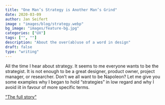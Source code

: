 ```yaml
---
title: "One Man’s Strategy is Another Man’s Grind"
date: 2020-03-09
author: Jan Seifert
image : "images/blog/strategy.webp"
bg_image: "images/feature-bg.jpg"
categories: ["UX"]
tags: ["", ""]
description: "About the over(ab)use of a word in design"
draft: false
type: "writing"
---
```



All the time I hear about strategy. It seems to me everyone wants to be the strategist. It is not enough to be a great designer, product owner, project manager, or researcher. Don’t we all want to be Napoleon? Let me give you some examples why I began to hold “strategies” in low regard and why I avoid iit in favour of more specific terms. </p>

<a href="https://medium.com/@jan.seifert/one-mans-strategy-is-another-man-s-grind-9b613997f91f?source=friends_link&sk=df85ae3e3f99e8d087559cb632ced281">"The full story"</a>